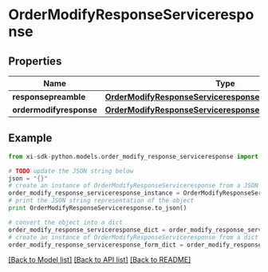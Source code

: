 # OrderModifyResponseServiceresponse


## Properties

Name | Type | Description | Notes
------------ | ------------- | ------------- | -------------
**responsepreamble** | [**OrderModifyResponseServiceresponseResponsepreamble**](OrderModifyResponseServiceresponseResponsepreamble.md) |  | [optional] 
**ordermodifyresponse** | [**OrderModifyResponseServiceresponseOrdermodifyresponse**](OrderModifyResponseServiceresponseOrdermodifyresponse.md) |  | [optional] 

## Example

```python
from xi-sdk-python.models.order_modify_response_serviceresponse import OrderModifyResponseServiceresponse

# TODO update the JSON string below
json = "{}"
# create an instance of OrderModifyResponseServiceresponse from a JSON string
order_modify_response_serviceresponse_instance = OrderModifyResponseServiceresponse.from_json(json)
# print the JSON string representation of the object
print OrderModifyResponseServiceresponse.to_json()

# convert the object into a dict
order_modify_response_serviceresponse_dict = order_modify_response_serviceresponse_instance.to_dict()
# create an instance of OrderModifyResponseServiceresponse from a dict
order_modify_response_serviceresponse_form_dict = order_modify_response_serviceresponse.from_dict(order_modify_response_serviceresponse_dict)
```
[[Back to Model list]](../README.md#documentation-for-models) [[Back to API list]](../README.md#documentation-for-api-endpoints) [[Back to README]](../README.md)



